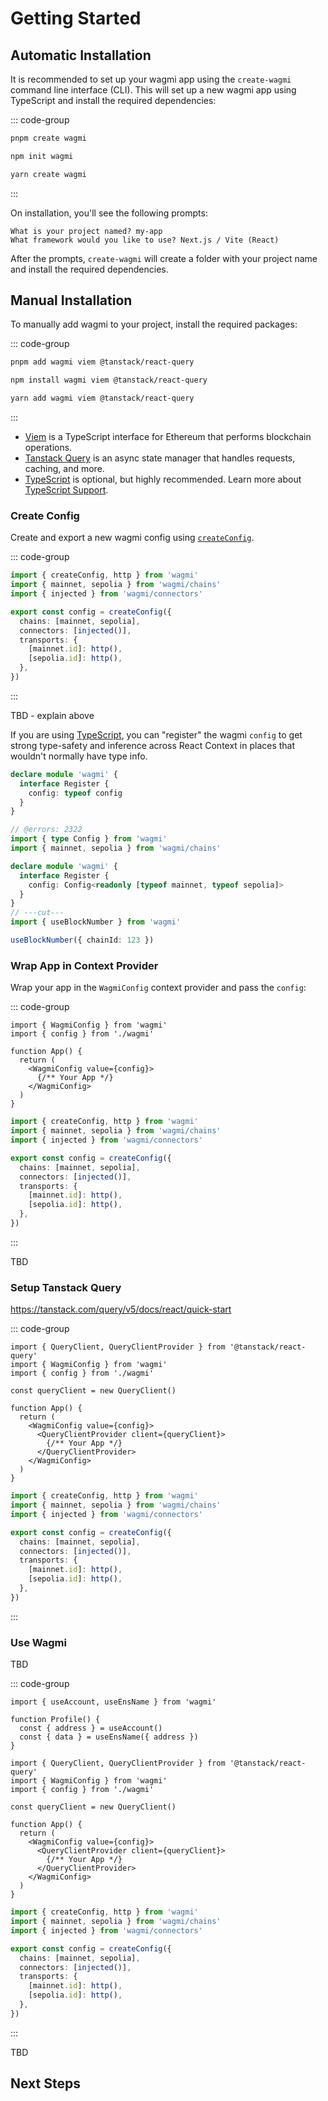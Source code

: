 # Getting Started

## Automatic Installation

It is recommended to set up your wagmi app using the `create-wagmi` command line interface (CLI). This will set up a new wagmi app using TypeScript and install the required dependencies:

::: code-group
```sh [pnpm]
pnpm create wagmi
```

```sh [npm]
npm init wagmi
```

```sh [yarn]
yarn create wagmi
```
:::

On installation, you'll see the following prompts:

```
What is your project named? my-app
What framework would you like to use? Next.js / Vite (React)
```

After the prompts, `create-wagmi` will create a folder with your project name and install the required dependencies.

## Manual Installation

To manually add wagmi to your project, install the required packages:

::: code-group
```sh [pnpm]
pnpm add wagmi viem @tanstack/react-query
```

```sh [npm]
npm install wagmi viem @tanstack/react-query
```

```sh [yarn]
yarn add wagmi viem @tanstack/react-query
```
:::

- [Viem](https://viem.sh) is a TypeScript interface for Ethereum that performs blockchain operations.
- [Tanstack Query](https://tanstack.com/query/latest) is an async state manager that handles requests, caching, and more.
- [TypeScript](/react/typescript) is optional, but highly recommended. Learn more about [TypeScript Support](/react/typescript).

### Create Config

Create and export a new wagmi config using [`createConfig`](/react/createConfig).

::: code-group
```ts [wagmi.ts]
import { createConfig, http } from 'wagmi'
import { mainnet, sepolia } from 'wagmi/chains'
import { injected } from 'wagmi/connectors'

export const config = createConfig({
  chains: [mainnet, sepolia],
  connectors: [injected()],
  transports: {
    [mainnet.id]: http(),
    [sepolia.id]: http(),
  },
})
```
:::

TBD - explain above

If you are using [TypeScript](/react/typescript), you can "register" the wagmi `config` to get strong type-safety and inference across React Context in places that wouldn't normally have type info.

```ts
declare module 'wagmi' {
  interface Register {
    config: typeof config
  }
}
```

```ts twoslash
// @errors: 2322
import { type Config } from 'wagmi'
import { mainnet, sepolia } from 'wagmi/chains'

declare module 'wagmi' {
  interface Register {
    config: Config<readonly [typeof mainnet, typeof sepolia]>
  }
}
// ---cut---
import { useBlockNumber } from 'wagmi'

useBlockNumber({ chainId: 123 })
```

### Wrap App in Context Provider

Wrap your app in the `WagmiConfig` context provider and pass the `config`:

::: code-group
```tsx [app.tsx]
import { WagmiConfig } from 'wagmi'
import { config } from './wagmi'

function App() {
  return (
    <WagmiConfig value={config}>
      {/** Your App */}
    </WagmiConfig>
  )
}
```
```ts [wagmi.ts]
import { createConfig, http } from 'wagmi'
import { mainnet, sepolia } from 'wagmi/chains'
import { injected } from 'wagmi/connectors'

export const config = createConfig({
  chains: [mainnet, sepolia],
  connectors: [injected()],
  transports: {
    [mainnet.id]: http(),
    [sepolia.id]: http(),
  },
})
```
:::

TBD

### Setup Tanstack Query

https://tanstack.com/query/v5/docs/react/quick-start

::: code-group
```tsx [app.tsx]
import { QueryClient, QueryClientProvider } from '@tanstack/react-query'
import { WagmiConfig } from 'wagmi'
import { config } from './wagmi'

const queryClient = new QueryClient()

function App() {
  return (
    <WagmiConfig value={config}>
      <QueryClientProvider client={queryClient}>
        {/** Your App */}
      </QueryClientProvider>
    </WagmiConfig>
  )
}
```
```ts [wagmi.ts]
import { createConfig, http } from 'wagmi'
import { mainnet, sepolia } from 'wagmi/chains'
import { injected } from 'wagmi/connectors'

export const config = createConfig({
  chains: [mainnet, sepolia],
  connectors: [injected()],
  transports: {
    [mainnet.id]: http(),
    [sepolia.id]: http(),
  },
})
```
:::

### Use Wagmi

TBD

::: code-group
```tsx [profile.tsx]
import { useAccount, useEnsName } from 'wagmi'

function Profile() {
  const { address } = useAccount()
  const { data } = useEnsName({ address })
}
```
```tsx [app.tsx]
import { QueryClient, QueryClientProvider } from '@tanstack/react-query'
import { WagmiConfig } from 'wagmi'
import { config } from './wagmi'

const queryClient = new QueryClient()

function App() {
  return (
    <WagmiConfig value={config}>
      <QueryClientProvider client={queryClient}>
        {/** Your App */}
      </QueryClientProvider>
    </WagmiConfig>
  )
}
```
```ts [wagmi.ts]
import { createConfig, http } from 'wagmi'
import { mainnet, sepolia } from 'wagmi/chains'
import { injected } from 'wagmi/connectors'

export const config = createConfig({
  chains: [mainnet, sepolia],
  connectors: [injected()],
  transports: {
    [mainnet.id]: http(),
    [sepolia.id]: http(),
  },
})
```
:::

TBD

## Next Steps